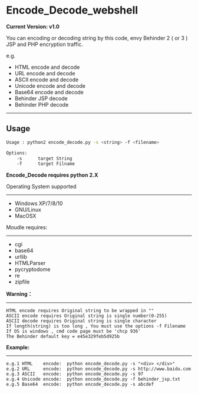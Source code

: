 # Encode_Decode_webshell


**Current Version:  v1.0**

You can encoding or decoding string by this code, envy Behinder 2 ( or 3 ) JSP and PHP encryption traffic.

e.g.

- HTML encode and decode
- URL encode and decode
- ASCII encode and decode
- Unicode encode and decode
- Base64 encode and decode
- Behinder JSP decode
- Behinder PHP decode

---

## Usage

```bash
Usage : python2 encode_decode.py -s <string> -f <filename>

Options:
	-s 		target String
	-f		target Filname
```



**Encode_Decode requires python 2.X**

Operating System supported

----------------------------------------

- Windows XP/7/8/10
- GNU/Linux
- MacOSX



Moudle requires:

---

- cgi
- base64
- urllib
- HTMLParser
- pycryptodome
- re
- zipfile



**Warning：**

---

```
HTML encode requires Original string to be wrapped in ""
ASCII encode requires Original string is single number(0-255)
ASCII decode requires Original string is single character
If length(string) is too long , You must use the options -f Filename
If OS is windows , cmd code page must be 'chcp 936'
The Behinder default key = e45e329feb5d925b
```



**Example:**

---

```
e.g.1 HTML    encode:  python encode_decode.py -s "<div> </div>"
e.g.2 URL     encode:  python encode_decode.py -s http://www.baidu.com
e.g.3 ASCII   encode:  python encode_decode.py -s 97
e.g.4 Unicode encode:  python encode_decode.py -f behinder_jsp.txt 
e.g.5 Base64  encode:  python encode_decode.py -s abcdef
```



